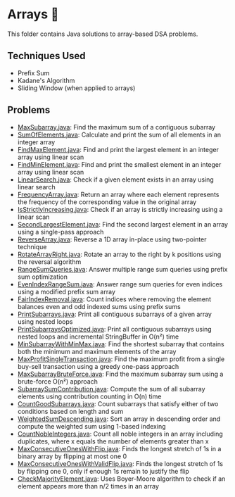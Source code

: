 # Arrays 🧮

This folder contains Java solutions to array-based DSA problems.

## Techniques Used
- Prefix Sum
- Kadane's Algorithm
- Sliding Window (when applied to arrays)

## Problems
- [MaxSubarray.java](MaxSubarray.java): Find the maximum sum of a contiguous subarray
- [SumOfElements.java](../Arrays/SumOfElements.java): Calculate and print the sum of all elements in an integer array
- [FindMaxElement.java](../Arrays/FindMaxElement.java): Find and print the largest element in an integer array using linear scan
- [FindMinElement.java](../Arrays/FindMinElement.java): Find and print the smallest element in an integer array using linear scan
- [LinearSearch.java](../Arrays/LinearSearch.java): Check if a given element exists in an array using linear search
- [FrequencyArray.java](../Arrays/FrequencyArray.java): Return an array where each element represents the frequency of the corresponding value in the original array
- [IsStrictlyIncreasing.java](../Arrays/IsStrictlyIncreasing.java): Check if an array is strictly increasing using a linear scan
- [SecondLargestElement.java](../Arrays/SecondLargestElement.java): Find the second largest element in an array using a single-pass approach
- [ReverseArray.java](ReverseArray.java): Reverse a 1D array in-place using two-pointer technique
- [RotateArrayRight.java](RotateArrayRight.java): Rotate an array to the right by k positions using the reversal algorithm
- [RangeSumQueries.java](RangeSumQueries.java): Answer multiple range sum queries using prefix sum optimization
- [EvenIndexRangeSum.java](EvenIndexRangeSum.java): Answer range sum queries for even indices using a modified prefix sum array
- [FairIndexRemoval.java](FairIndexRemoval.java): Count indices where removing the element balances even and odd indexed sums using prefix sums
- [PrintSubarrays.java](PrintSubarrays.java): Print all contiguous subarrays of a given array using nested loops
- [PrintSubarraysOptimized.java](PrintSubarraysOptimized.java): Print all contiguous subarrays using nested loops and incremental StringBuffer in O(n²) time
- [MinSubarrayWithMinMax.java](MinSubarrayWithMinMax.java): Find the shortest subarray that contains both the minimum and maximum elements of the array
- [MaxProfitSingleTransaction.java](MaxProfitSingleTransaction.java): Find the maximum profit from a single buy-sell transaction using a greedy one-pass approach
- [MaxSubarrayBruteForce.java](MaxSubarrayBruteForce.java): Find the maximum subarray sum using a brute-force O(n²) approach
- [SubarraySumContribution.java](SubarraySumContribution.java): Compute the sum of all subarray elements using contribution counting in O(n) time
- [CountGoodSubarrays.java](CountGoodSubarrays.java): Count subarrays that satisfy either of two conditions based on length and sum
- [WeightedSumDescending.java](WeightedSumDescending.java): Sort an array in descending order and compute the weighted sum using 1-based indexing
- [CountNobleIntegers.java](CountNobleIntegers.java): Count all noble integers in an array including duplicates, where x equals the number of elements greater than x
- [MaxConsecutiveOnesWithFlip.java](MaxConsecutiveOnesWithFlip.java): Finds the longest stretch of 1s in a binary array by flipping at most one 0
- [MaxConsecutiveOnesWithValidFlip.java](MaxConsecutiveOnesWithValidFlip.java): Finds the longest stretch of 1s by flipping one 0, only if enough 1s remain to justify the flip
- [CheckMajorityElement.java](CheckMajorityElement.java): Uses Boyer-Moore algorithm to check if an element appears more than n/2 times in an array





